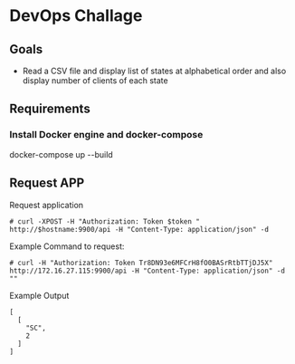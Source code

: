 # DevOps Challage


## Goals

* Read a CSV file and display list of states at alphabetical order and also display number of clients of each state

## Requirements

### Install Docker engine and docker-compose

docker-compose up --build

## Request APP 

Request application

`# curl -XPOST -H "Authorization: Token $token " http://$hostname:9900/api -H "Content-Type: application/json" -d  `

Example Command to request:

`# curl -H "Authorization: Token Tr8DN93e6MFCrH8fO0BASrRtbTTjDJ5X" http://172.16.27.115:9900/api -H "Content-Type: application/json" -d ""`

Example Output

```
[
  [
    "SC",
    2
  ]
]
```
